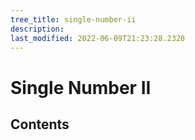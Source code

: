 ```yaml
---
tree_title: single-number-ii
description: 
last_modified: 2022-06-09T21:23:28.2328
---
```


# Single Number II

## Contents
